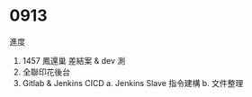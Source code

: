 # 0913

進度

1. 1457 鳳還巢 差結案 & dev 測
2. 全聯印花後台
3. Gitlab & Jenkins CICD 
   a. Jenkins Slave 指令建構 
   b. 文件整理
